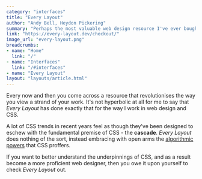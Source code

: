 ```yaml
---
category: "interfaces"
title: "Every Layout"
author: "Andy Bell, Heydon Pickering"
summary: "Perhaps the most valuable web design resource I've ever bought. It has changed the way I compose my CSS for the better, making the most of its modern, algorithmic features."
link: "https://every-layout.dev/checkout/"
image_url: "every-layout.png"
breadcrumbs:
- name: "Home"
  link: "/"
- name: "Interfaces"
  link: "/#interfaces"
- name: "Every Layout"
layout: "layouts/article.html"
---
```


Every now and then you come across a resource that revolutionises the way you view a strand of your work. It's not hyperbolic at all for me to say that _Every Layout_ has done exactly that for the way I work in web design and CSS.

A lot of CSS trends in recent years feel as though they've been designed to eschew with the fundamental premise of CSS - the **cascade**. _Every Layout_ does nothing of the sort, instead embracing with open arms the [algorithmic powers](https://every-layout.dev/blog/algorithmic-design/) that CSS proffers.

If you want to better understand the underpinnings of CSS, and as a result become a more proficient web designer, then you owe it upon yourself to check _Every Layout_ out.
